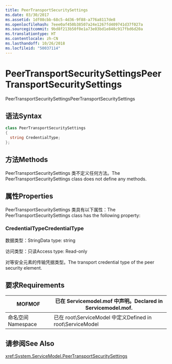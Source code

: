 ```yaml
---
title: PeerTransportSecuritySettings
ms.date: 03/30/2017
ms.assetid: 1df08cbb-68c5-4d36-9f88-a776a8117de8
ms.openlocfilehash: 7eee0af450b38507a24e1267fd409741d37f027a
ms.sourcegitcommit: 9bd8f213b50f0e1a73e03bd1e840c917fbd6d20a
ms.translationtype: HT
ms.contentlocale: zh-CN
ms.lasthandoff: 10/26/2018
ms.locfileid: "50037114"
---
```

# <a name="peertransportsecuritysettings"></a><span data-ttu-id="29e39-102">PeerTransportSecuritySettings</span><span class="sxs-lookup"><span data-stu-id="29e39-102">PeerTransportSecuritySettings</span></span>
<span data-ttu-id="29e39-103">PeerTransportSecuritySettings</span><span class="sxs-lookup"><span data-stu-id="29e39-103">PeerTransportSecuritySettings</span></span>  
  
## <a name="syntax"></a><span data-ttu-id="29e39-104">语法</span><span class="sxs-lookup"><span data-stu-id="29e39-104">Syntax</span></span>  
  
```csharp
class PeerTransportSecuritySettings  
{  
  string CredentialType;  
};  
```  
  
## <a name="methods"></a><span data-ttu-id="29e39-105">方法</span><span class="sxs-lookup"><span data-stu-id="29e39-105">Methods</span></span>  
 <span data-ttu-id="29e39-106">PeerTransportSecuritySettings 类不定义任何方法。</span><span class="sxs-lookup"><span data-stu-id="29e39-106">The PeerTransportSecuritySettings class does not define any methods.</span></span>  
  
## <a name="properties"></a><span data-ttu-id="29e39-107">属性</span><span class="sxs-lookup"><span data-stu-id="29e39-107">Properties</span></span>  
 <span data-ttu-id="29e39-108">PeerTransportSecuritySettings 类具有以下属性：</span><span class="sxs-lookup"><span data-stu-id="29e39-108">The PeerTransportSecuritySettings class has the following property:</span></span>  
  
### <a name="credentialtype"></a><span data-ttu-id="29e39-109">CredentialType</span><span class="sxs-lookup"><span data-stu-id="29e39-109">CredentialType</span></span>  
 <span data-ttu-id="29e39-110">数据类型：String</span><span class="sxs-lookup"><span data-stu-id="29e39-110">Data type: string</span></span>  
  
 <span data-ttu-id="29e39-111">访问类型：只读</span><span class="sxs-lookup"><span data-stu-id="29e39-111">Access type: Read-only</span></span>  
  
 <span data-ttu-id="29e39-112">对等安全元素的传输凭据类型。</span><span class="sxs-lookup"><span data-stu-id="29e39-112">The transport credential type of the peer security element.</span></span>  
  
## <a name="requirements"></a><span data-ttu-id="29e39-113">要求</span><span class="sxs-lookup"><span data-stu-id="29e39-113">Requirements</span></span>  
  
|<span data-ttu-id="29e39-114">MOF</span><span class="sxs-lookup"><span data-stu-id="29e39-114">MOF</span></span>|<span data-ttu-id="29e39-115">已在 Servicemodel.mof 中声明。</span><span class="sxs-lookup"><span data-stu-id="29e39-115">Declared in Servicemodel.mof.</span></span>|  
|---------|-----------------------------------|  
|<span data-ttu-id="29e39-116">命名空间</span><span class="sxs-lookup"><span data-stu-id="29e39-116">Namespace</span></span>|<span data-ttu-id="29e39-117">已在 root\ServiceModel 中定义</span><span class="sxs-lookup"><span data-stu-id="29e39-117">Defined in root\ServiceModel</span></span>|  
  
## <a name="see-also"></a><span data-ttu-id="29e39-118">请参阅</span><span class="sxs-lookup"><span data-stu-id="29e39-118">See Also</span></span>  
 <xref:System.ServiceModel.PeerTransportSecuritySettings>
